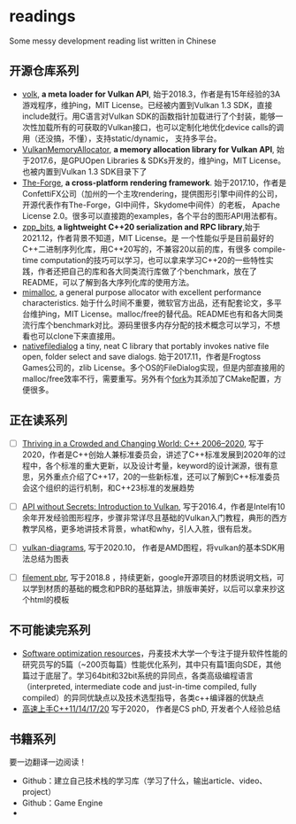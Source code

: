 # readings

Some messy development reading list written in Chinese

## 开源仓库系列
- [volk](https://github.com/zeux/volk), **a meta loader for Vulkan API**, 始于2018.3，作者是有15年经验的3A游戏程序，维护ing，MIT License。已经被内置到Vulkan 1.3 SDK，直接include就行。用C语言对Vulkan SDK的函数指针加载进行了个封装，能够一次性加载所有的可获取的Vulkan接口，也可以定制化地优化device calls的调用（还没搞，不懂），支持static/dynamic， 支持多平台。
- [VulkanMemoryAllocator](https://github.com/GPUOpen-LibrariesAndSDKs/VulkanMemoryAllocator), **a memory allocation library for Vulkan API**, 始于2017.6，是GPUOpen Libraries & SDKs开发的，维护ing，MIT License。也被内置到Vulkan 1.3 SDK目录下了
- [The-Forge](https://github.com/ConfettiFX/The-Forge), **a cross-platform rendering framework**. 始于2017.10，作者是ConfettiFX公司（加州的一个主攻rendering，提供图形引擎中间件的公司，开源代表作有The-Forge，GI中间件，Skydome中间件）的老板， Apache License 2.0。很多可以直接跑的examples，各个平台的图形API用法都有。
- [zpp_bits](https://github.com/eyalz800/zpp_bits), **a  lightweight C++20 serialization and RPC library**,始于2021.12，作者背景不知道，MIT License。是 一个性能似乎是目前最好的C++二进制序列化库，用C++20写的，不兼容20以前的库，有很多 compile-time computation的技巧可以学习，也可以拿来学习C++20的一些特性实践，作者还把自己的库和各大同类流行库做了个benchmark，放在了README，可以了解到各大序列化库的使用方法。
- [mimalloc](https://github.com/microsoft/mimalloc),  a general purpose allocator with excellent performance characteristics. 始于什么时间不重要，微软官方出品，还有配套论文，多平台维护ing，MIT License。malloc/free的替代品。README也有和各大同类流行库个benchmark对比。源码里很多内存分配的技术概念可以学习，不想看也可以clone下来直接用。
- [nativefiledialog](https://github.com/mlabbe/nativefiledialog) a tiny, neat C library that portably invokes native file open, folder select and save dialogs. 始于2017.11，作者是Frogtoss Games公司的，zlib License。多个OS的FileDialog实现，但是内部直接用的malloc/free效率不行，需要重写。另外有个[fork](https://github.com/aarcangeli/nativefiledialog-cmake)为其添加了CMake配置，方便很多。

## 正在读系列

- [ ] [Thriving in a Crowded and Changing World: C++ 2006–2020](https://dl.acm.org/doi/pdf/10.1145/3386320), 写于2020，作者是C++创始人兼标准委员会，讲述了C++标准发展到2020年的过程中，各个标准的重大更新，以及设计考量，keyword的设计渊源，很有意思，另外重点介绍了C++17，20的一些新标准，还可以了解到C++标准委员会这个组织的运行机制，和C++23标准的发展趋势

- [ ]  [API without Secrets: Introduction to Vulkan](https://www.intel.com/content/www/us/en/developer/articles/training/api-without-secrets-introduction-to-vulkan-part-1.html#inpage-nav-undefined), 写于2016.4，作者是Intel有10余年开发经验图形程序，步骤非常详尽且基础的Vulkan入门教程，典形的西方教学风格，更多地讲技术背景，what和why，引人入胜，很有启发。

- [ ] [vulkan-diagrams](https://github.com/David-DiGioia/vulkan-diagrams), 写于2020.10， 作者是AMD图程，将vulkan的基本SDK用法总结为图表

-  [ ] [filement pbr](https://google.github.io/filament/Filament.html#materialsystem/standardmodel), 写于2018.8 ，持续更新，google开源项目的材质说明文档，可以学到材质的基础的概念和PBR的基础算法，排版审美好，以后可以拿来抄这个html的模板


## 不可能读完系列

- [Software optimization resources](https://www.agner.org/optimize/)，丹麦技术大学一个专注于提升软件性能的研究员写的5篇（~200页每篇）性能优化系列，其中只有篇1面向SDE，其他篇过于底层了。学习64bit和32bit系统的异同点，各类高级编程语言（interpreted, intermediate  code and just-in-time compiled, fully compiled）的异同优缺点以及技术选型指导，各类c++编译器的优缺点
- [高速上手C++11/14/17/20](https://changkun.de/modern-cpp/zh-cn/00-preface/) 写于2020， 作者是CS phD, 开发者个人经验总结



## 书籍系列

要一边翻译一边阅读！



* Github：建立自己技术栈的学习库（学习了什么，输出article、video、project）
* Github：Game Engine
* 

